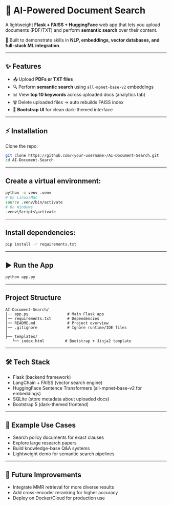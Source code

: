 # 🧠 AI-Powered Document Search

A lightweight **Flask + FAISS + HuggingFace** web app that lets you upload documents (PDF/TXT) and perform **semantic search** over their content.  

🚀 Built to demonstrate skills in **NLP, embeddings, vector databases, and full-stack ML integration**.  

---

## ✨ Features
- 📤 Upload **PDFs or TXT files**  
- 🔍 Perform **semantic search** using `all-mpnet-base-v2` embeddings  
- 📊 View **top 10 keywords** across uploaded docs (analytics tab)  
- 🗑️ Delete uploaded files → auto rebuilds FAISS index  
- 🎨 **Bootstrap UI** for clean dark-themed interface  

---

## ⚡ Installation

Clone the repo:
```bash
git clone https://github.com/<your-username>/AI-Document-Search.git
cd AI-Document-Search
```

---

## Create a virtual environment:
```bash
python -m venv .venv
# On Linux/Mac
source .venv/bin/activate
# On Windows
.venv\Scripts\activate
```

---

## Install dependencies:
```bash
pip install -r requirements.txt
```

---

## ▶️ Run the App
```bash
python app.py
```
---

## Project Structure
```
AI-Document-Search/
│── app.py                 # Main Flask app
│── requirements.txt       # Dependencies
│── README.md              # Project overview
│── .gitignore             # Ignore runtime/IDE files
│
├── templates/
   └── index.html         # Bootstrap + Jinja2 template
```
---

## 🛠️ Tech Stack

- Flask (backend framework)
- LangChain + FAISS (vector search engine)
- HuggingFace Sentence Transformers (all-mpnet-base-v2 for embeddings)
- SQLite (store metadata about uploaded docs)
- Bootstrap 5 (dark-themed frontend)

---

## 🎯 Example Use Cases

- Search policy documents for exact clauses
- Explore large research papers
- Build knowledge-base Q&A systems
- Lightweight demo for semantic search pipelines

---

## 🚀 Future Improvements

- Integrate MMR retrieval for more diverse results
- Add cross-encoder reranking for higher accuracy
- Deploy on Docker/Cloud for production use






